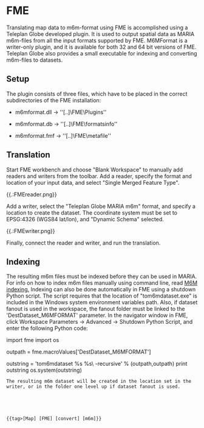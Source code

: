 # FME

Translating map data to m6m-format using FME is accomplished using a Teleplan Globe developed plugin. It is used to output spatial data as MARIA m6m-files from all the input formats supported by FME. M6MFormat is a writer-only plugin, and it is available for both 32 and 64 bit versions of FME. Teleplan Globe also provides a small executable for indexing and converting m6m-files to datasets.



## Setup

The plugin consists of three files, which have to be placed in the correct subdirectories of the FME installation:

*  m6mformat.dll → ''[..]\FME\Plugins\''

*  m6mformat.db  → ''[..]\FME\formatsinfo\''

*  m6mformat.fmf → ''[..]\FME\metafile\''

## Translation

Start FME workbench and choose "Blank Workspace" to manually add readers and writers from the toolbar. Add a reader, specify the format and location of your input data, and select "Single Merged Feature Type".  

{{.:FMEreader.png}}

Add a writer, select the "Teleplan Globe MARIA m6m" format, and specify a location to create the dataset. The coordinate system must be set to EPSG:4326 (WGS84 lat/lon), and "Dynamic Schema" selected.

{{.:FMEwriter.png}}

Finally, connect the reader and writer, and run the translation. 

## Indexing

The resulting m6m files must be indexed before they can be used in MARIA. For info on how to index m6m files manually using command line, read [M6M indexing.](./indexing) 
Indexing can also be done automatically in FME using a shutdown Python script. The script requires that the location of "tom6mdataset.exe" is included in the Windows system environment variables path. Also, if dataset fanout is used in the workspace, the fanout folder must be linked to the 'DestDataset_M6MFORMAT' parameter.  In the navigator window in FME, click Workspace Parameters → Advanced → Shutdown Python Script, and enter the following Python code:


import fme
import os

outpath = fme.macroValues['DestDataset_M6MFORMAT']

outstring = 'tom6mdataset %s %s\ -recursive' % (outpath,outpath)
print outstring
os.system(outstring)
```
The resulting m6m dataset will be created in the location set in the writer, or in the folder one level up if dataset fanout is used.





{{tag>[Map] [FME] [convert] [m6m]}}











